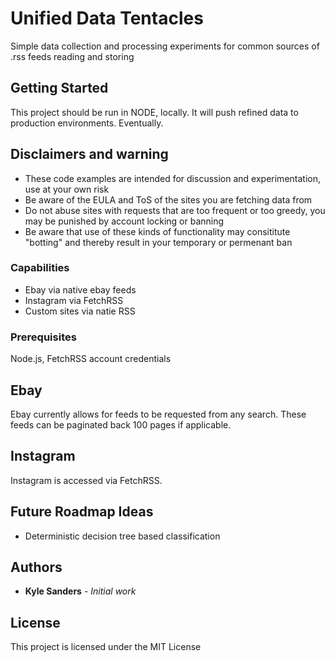 # Unified Data Tentacles
Simple data collection and processing experiments for common sources of .rss feeds reading and storing

## Getting Started
This project should be run in NODE, locally. It will push refined data to production environments. Eventually.

## Disclaimers and warning
* These code examples are intended for discussion and experimentation, use at your own risk
* Be aware of the EULA and ToS of the sites you are fetching data from
* Do not abuse sites with requests that are too frequent or too greedy, you may be punished by account locking or banning
* Be aware that use of these kinds of functionality may consititute "botting" and thereby result in your temporary or permenant ban

### Capabilities
* Ebay via native ebay feeds
* Instagram via FetchRSS
* Custom sites via natie RSS

### Prerequisites

Node.js, FetchRSS account credentials

## Ebay

Ebay currently allows for feeds to be requested from any search. These feeds can be paginated back 100 pages if applicable.

## Instagram

Instagram is accessed via FetchRSS.

## Future Roadmap Ideas
* Deterministic decision tree based classification

## Authors

* **Kyle Sanders** - *Initial work* 


## License
This project is licensed under the MIT License
